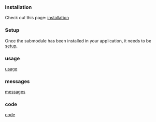 
### Installation

Check out this page: [installation](../../src/snapshots/docs/installation.md)

### Setup

Once the submodule has been installed in your application, it needs to be [setup](../../src/snapshots/docs/setup.md).

### usage

[usage](../../src/snapshots/docs/usage.md)

### messages

[messages](../../src/snapshots/docs/messages.md)

### code

[code](../../src/snapshots/docs/code.md)

